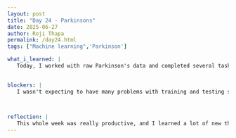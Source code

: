 ```yaml
---
layout: post
title: "Day 24 - Parkinsons"
date: 2025-06-27
author: Roji Thapa
permalink: /day24.html
tags: ["Machine learning",'Parkinson']

what_i_learned: |
   Today, I worked with raw Parkinson's data and completed several tasks related to data cleaning, exploration, and model training. I learned how to clean the data by inspecting the dataset for duplicates, missing values, and irrelevant columns, then applying methods like mean or mode imputation to fill in the gaps. I also learned how to encode categorical features and handle outliers using box plots. For the exploratory data analysis (EDA), I created visualizations like correlation heatmaps and bar charts to understand the relationships between features and the distribution of the target variable.  And selected the important features. Additionally, I practiced balancing an imbalanced dataset using SMOTE and observed the impact on the correlation matrix. In terms of model training, I trained several machine learning models like ELM, KNN, SVM, Decision Trees, and Random Forest, and evaluated their performance using metrics like accuracy, RMSE, and MAE. Finally, I compared how the models performed on both balanced and unbalanced datasets.

  
blockers: |
   I wasn't expecting to have many problems with training and testing since I had been working on it all week, but I did run into a small issue due to my mistake. I one-hot encoded the status to 0 and 1 and then standardized it, even though it wasn't necessary. This caused the values to change to something like 0.2345 and -1.564, which caused issues during training. However, I eventually figured out the problem when I ran the code from the beginning and traced where things went wrong.
   


reflection: |
   This whole week was really productive, and I learned a lot of new things. It was especially helpful to understand what the project is expecting from us and to work with real data. I realized that even though I thought I knew machine learning, there’s always something new to learn and improve on. Working with real-world data also showed me how messy and complex it can be, and how important it is to clean and preprocess the data properly. I also learned how different models behave and how to evaluate them in a more detailed way. Overall, it was a great experience that helped me improve my skills and gain more confidence.
---
```

